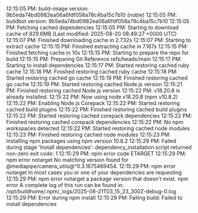 12:15:05 PM: build-image version: 9b5eda74bd0982ea06a6fdf058a78c4ba15c7b10 (noble)
12:15:05 PM: buildbot version: 9b5eda74bd0982ea06a6fdf058a78c4ba15c7b10
12:15:05 PM: Fetching cached dependencies
12:15:05 PM: Starting to download cache of 829.6MB (Last modified: 2025-08-20 08:49:27 +0000 UTC)
12:15:07 PM: Finished downloading cache in 2.732s
12:15:07 PM: Starting to extract cache
12:15:15 PM: Finished extracting cache in 7.167s
12:15:15 PM: Finished fetching cache in 10s
12:15:15 PM: Starting to prepare the repo for build
12:15:15 PM: Preparing Git Reference refs/heads/main
12:15:17 PM: Starting to install dependencies
12:15:17 PM: Started restoring cached ruby cache
12:15:18 PM: Finished restoring cached ruby cache
12:15:18 PM: Started restoring cached go cache
12:15:19 PM: Finished restoring cached go cache
12:15:19 PM: Started restoring cached Node.js version
12:15:21 PM: Finished restoring cached Node.js version
12:15:22 PM: v18.20.8 is already installed.
12:15:22 PM: Now using node v18.20.8 (npm v10.8.2)
12:15:22 PM: Enabling Node.js Corepack
12:15:22 PM: Started restoring cached build plugins
12:15:22 PM: Finished restoring cached build plugins
12:15:22 PM: Started restoring cached corepack dependencies
12:15:22 PM: Finished restoring cached corepack dependencies
12:15:22 PM: No npm workspaces detected
12:15:22 PM: Started restoring cached node modules
12:15:23 PM: Finished restoring cached node modules
12:15:23 PM: Installing npm packages using npm version 10.8.2
12:15:29 PM: Failed during stage 'Install dependencies': dependency_installation script returned non-zero exit code: 1
12:15:29 PM: npm error code ETARGET
12:15:29 PM: npm error notarget No matching version found for @mediapipe/camera_utils@^0.3.1675469454.
12:15:29 PM: npm error notarget In most cases you or one of your dependencies are requesting
12:15:29 PM: npm error notarget a package version that doesn't exist.
npm error A complete log of this run can be found in: /opt/buildhome/.npm/_logs/2025-08-21T03_15_23_300Z-debug-0.log
12:15:29 PM: Error during npm install
12:15:29 PM: Failing build: Failed to install dependencies